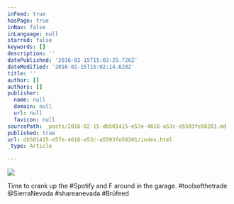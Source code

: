 ```yaml
---
inFeed: true
hasPage: true
inNav: false
inLanguage: null
starred: false
keywords: []
description: ''
datePublished: '2016-02-15T15:02:25.726Z'
dateModified: '2016-02-15T15:02:14.628Z'
title: ''
author: []
authors: []
publisher:
  name: null
  domain: null
  url: null
  favicon: null
sourcePath: _posts/2016-02-15-db501415-e57e-4616-a53c-a5593fe58201.md
published: true
url: db501415-e57e-4616-a53c-a5593fe58201/index.html
_type: Article

---
```

![](https://the-grid-user-content.s3-us-west-2.amazonaws.com/daf1e863-63e2-4c89-a44d-096a28fd3c26.jpg)

Time to crank up the \#Spotify and F around in the garage. \#toolsofthetrade @SierraNevada \#shareanevada \#Brüfeed